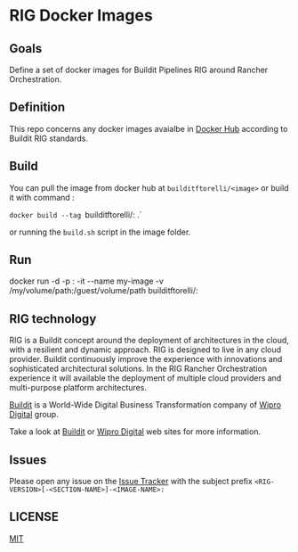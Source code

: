 # RIG Docker Images

## Goals

Define a set of docker images for Buildit Pipelines RIG around Rancher Orchestration.

## Definition

This repo concerns any docker images avaialbe in [Docker Hub](https://hub.docker.com/u/builditftorelli/) according to Buildit RIG standards.

## Build

You can pull the image from docker hub at `builditftorelli/<image>` or build it with command :

`docker build --tag `builditftorelli/<image>:<version> .`

or running the `build.sh` script in the image folder.

## Run

docker run -d  -p <public-port>:<container-port> -it --name my-image -v /my/volume/path:/guest/volume/path builditftorelli/<image>:<version>

## RIG technology

RIG is a Buildit concept around the deployment of architectures in the cloud, with a resilient and dynamic approach. RIG is designed to live in any cloud provider. Buildit continuously improve the experience with innovations and sophisticated architectural solutions. In the RIG Rancher Orchestration experience it will available the deployment of multiple cloud providers and multi-purpose platform architectures.

[Buildit](https://buildit.digital/) is a World-Wide Digital Business Transformation company of [Wipro Digital](http://wiprodigital.com/) group. 

Take a look at [Buildit](https://buildit.digital/) or [Wipro Digital](http://wiprodigital.com/) web sites for more information.

## Issues

Please open any issue on the [Issue Tracker](https://github.com/fabriziotorelli-wipro/rig-docker-machines/issues) with the subject prefix `<RIG-VERSION>[-<SECTION-NAME>]-<IMAGE-NAME>:`

## LICENSE

[MIT](/LICENSE)

